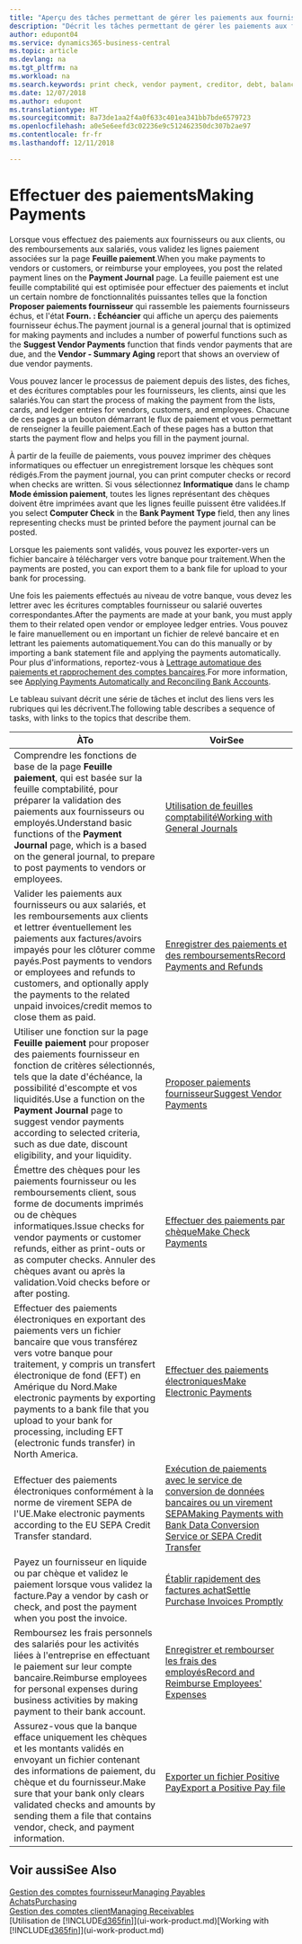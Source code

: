 ```yaml
---
title: "Aperçu des tâches permettant de gérer les paiements aux fournisseurs| Microsoft Docs"
description: "Décrit les tâches permettant de gérer les paiements aux fournisseurs ou aux créditeurs, y compris la validation de lignes paiement et d'obtenir un aperçu du solde échu."
author: edupont04
ms.service: dynamics365-business-central
ms.topic: article
ms.devlang: na
ms.tgt_pltfrm: na
ms.workload: na
ms.search.keywords: print check, vendor payment, creditor, debt, balance due, AP
ms.date: 12/07/2018
ms.author: edupont
ms.translationtype: HT
ms.sourcegitcommit: 8a73de1aa2f4a0f633c401ea341bb7bde6579723
ms.openlocfilehash: a0e5e6eefd3c02236e9c512462350dc307b2ae97
ms.contentlocale: fr-fr
ms.lasthandoff: 12/11/2018

---
```

# <a name="making-payments"></a><span data-ttu-id="111ea-103">Effectuer des paiements</span><span class="sxs-lookup"><span data-stu-id="111ea-103">Making Payments</span></span>

<span data-ttu-id="111ea-104">Lorsque vous effectuez des paiements aux fournisseurs ou aux clients, ou des remboursements aux salariés, vous validez les lignes paiement associées sur la page **Feuille paiement**.</span><span class="sxs-lookup"><span data-stu-id="111ea-104">When you make payments to vendors or customers, or reimburse your employees, you post the related payment lines on the **Payment Journal** page.</span></span> <span data-ttu-id="111ea-105">La feuille paiement est une feuille comptabilité qui est optimisée pour effectuer des paiements et inclut un certain nombre de fonctionnalités puissantes telles que la fonction **Proposer paiements fournisseur** qui rassemble les paiements fournisseurs échus, et l'état **Fourn. : Échéancier** qui affiche un aperçu des paiements fournisseur échus.</span><span class="sxs-lookup"><span data-stu-id="111ea-105">The payment journal is a general journal that is optimized for making payments and includes a number of powerful functions such as the **Suggest Vendor Payments** function that finds vendor payments that are due, and the **Vendor - Summary Aging** report that shows an overview of due vendor payments.</span></span>  

<span data-ttu-id="111ea-106">Vous pouvez lancer le processus de paiement depuis des listes, des fiches, et des écritures comptables pour les fournisseurs, les clients, ainsi que les salariés.</span><span class="sxs-lookup"><span data-stu-id="111ea-106">You can start the process of making the payment from the lists, cards, and ledger entries for vendors, customers, and employees.</span></span> <span data-ttu-id="111ea-107">Chacune de ces pages a un bouton démarrant le flux de paiement et vous permettant de renseigner la feuille paiement.</span><span class="sxs-lookup"><span data-stu-id="111ea-107">Each of these pages has a button that starts the payment flow and helps you fill in the payment journal.</span></span>  

<span data-ttu-id="111ea-108">À partir de la feuille de paiements, vous pouvez imprimer des chèques informatiques ou effectuer un enregistrement lorsque les chèques sont rédigés.</span><span class="sxs-lookup"><span data-stu-id="111ea-108">From the payment journal, you can print computer checks or record when checks are written.</span></span> <span data-ttu-id="111ea-109">Si vous sélectionnez **Informatique** dans le champ **Mode émission paiement**, toutes les lignes représentant des chèques doivent être imprimées avant que les lignes feuille puissent être validées.</span><span class="sxs-lookup"><span data-stu-id="111ea-109">If you select **Computer Check** in the **Bank Payment Type** field, then any lines representing checks must be printed before the payment journal can be posted.</span></span>

<span data-ttu-id="111ea-110">Lorsque les paiements sont validés, vous pouvez les exporter-vers un fichier bancaire à télécharger vers votre banque pour traitement.</span><span class="sxs-lookup"><span data-stu-id="111ea-110">When the payments are posted, you can export them to a bank file for upload to your bank for processing.</span></span>

<span data-ttu-id="111ea-111">Une fois les paiements effectués au niveau de votre banque, vous devez les lettrer avec les écritures comptables fournisseur ou salarié ouvertes correspondantes.</span><span class="sxs-lookup"><span data-stu-id="111ea-111">After the payments are made at your bank, you must apply them to their related open vendor or employee ledger entries.</span></span> <span data-ttu-id="111ea-112">Vous pouvez le faire manuellement ou en important un fichier de relevé bancaire et en lettrant les paiements automatiquement.</span><span class="sxs-lookup"><span data-stu-id="111ea-112">You can do this manually or by importing a bank statement file and applying the payments automatically.</span></span> <span data-ttu-id="111ea-113">Pour plus d'informations, reportez-vous à [Lettrage automatique des paiements et rapprochement des comptes bancaires](receivables-apply-payments-auto-reconcile-bank-accounts.md).</span><span class="sxs-lookup"><span data-stu-id="111ea-113">For more information, see [Applying Payments Automatically and Reconciling Bank Accounts](receivables-apply-payments-auto-reconcile-bank-accounts.md).</span></span>

<span data-ttu-id="111ea-114">Le tableau suivant décrit une série de tâches et inclut des liens vers les rubriques qui les décrivent.</span><span class="sxs-lookup"><span data-stu-id="111ea-114">The following table describes a sequence of tasks, with links to the topics that describe them.</span></span>

| <span data-ttu-id="111ea-115">À</span><span class="sxs-lookup"><span data-stu-id="111ea-115">To</span></span> | <span data-ttu-id="111ea-116">Voir</span><span class="sxs-lookup"><span data-stu-id="111ea-116">See</span></span> |
| --- | --- |
|<span data-ttu-id="111ea-117">Comprendre les fonctions de base de la page **Feuille paiement**, qui est basée sur la feuille comptabilité, pour préparer la validation des paiements aux fournisseurs ou employés.</span><span class="sxs-lookup"><span data-stu-id="111ea-117">Understand basic functions of the **Payment Journal** page, which is a based on the general journal, to prepare to post payments to vendors or employees.</span></span>|[<span data-ttu-id="111ea-118">Utilisation de feuilles comptabilité</span><span class="sxs-lookup"><span data-stu-id="111ea-118">Working with General Journals</span></span>](ui-work-general-journals.md)|
|<span data-ttu-id="111ea-119">Valider les paiements aux fournisseurs ou aux salariés, et les remboursements aux clients et lettrer éventuellement les paiements aux factures/avoirs impayés pour les clôturer comme payés.</span><span class="sxs-lookup"><span data-stu-id="111ea-119">Post payments to vendors or employees and refunds to customers, and optionally apply the payments to the related unpaid invoices/credit memos to close them as paid.</span></span>|[<span data-ttu-id="111ea-120">Enregistrer des paiements et des remboursements</span><span class="sxs-lookup"><span data-stu-id="111ea-120">Record Payments and Refunds</span></span>](payables-how-post-payments-refunds.md)|
| <span data-ttu-id="111ea-121">Utiliser une fonction sur la page **Feuille paiement** pour proposer des paiements fournisseur en fonction de critères sélectionnés, tels que la date d'échéance, la possibilité d'escompte et vos liquidités.</span><span class="sxs-lookup"><span data-stu-id="111ea-121">Use a function on the **Payment Journal** page to suggest vendor payments according to selected criteria, such as due date, discount eligibility, and your liquidity.</span></span> |[<span data-ttu-id="111ea-122">Proposer paiements fournisseur</span><span class="sxs-lookup"><span data-stu-id="111ea-122">Suggest Vendor Payments</span></span>](payables-how-suggest-vendor-payments.md) |
| <span data-ttu-id="111ea-123">Émettre des chèques pour les paiements fournisseur ou les remboursements client, sous forme de documents imprimés ou de chèques informatiques.</span><span class="sxs-lookup"><span data-stu-id="111ea-123">Issue checks for vendor payments or customer refunds, either as print-outs or as computer checks.</span></span> <span data-ttu-id="111ea-124">Annuler des chèques avant ou après la validation.</span><span class="sxs-lookup"><span data-stu-id="111ea-124">Void checks before or after posting.</span></span> |[<span data-ttu-id="111ea-125">Effectuer des paiements par chèque</span><span class="sxs-lookup"><span data-stu-id="111ea-125">Make Check Payments</span></span>](payables-how-work-checks.md) |
|<span data-ttu-id="111ea-126">Effectuer des paiements électroniques en exportant des paiements vers un fichier bancaire que vous transférez vers votre banque pour traitement, y compris un transfert électronique de fond (EFT) en Amérique du Nord.</span><span class="sxs-lookup"><span data-stu-id="111ea-126">Make electronic payments by exporting payments to a bank file that you upload to your bank for processing, including EFT (electronic funds transfer) in North America.</span></span> |[<span data-ttu-id="111ea-127">Effectuer des paiements électroniques</span><span class="sxs-lookup"><span data-stu-id="111ea-127">Make Electronic Payments</span></span>](payables-how-export-payments-bank-file.md)|
|<span data-ttu-id="111ea-128">Effectuer des paiements électroniques conformément à la norme de virement SEPA de l'UE.</span><span class="sxs-lookup"><span data-stu-id="111ea-128">Make electronic payments according to the EU SEPA Credit Transfer standard.</span></span>|[<span data-ttu-id="111ea-129">Exécution de paiements avec le service de conversion de données bancaires ou un virement SEPA</span><span class="sxs-lookup"><span data-stu-id="111ea-129">Making Payments with Bank Data Conversion Service or SEPA Credit Transfer</span></span>](finance-make-payments-with-bank-data-conversion-service-or-sepa-credit-transfer.md)|
| <span data-ttu-id="111ea-130">Payez un fournisseur en liquide ou par chèque et validez le paiement lorsque vous validez la facture.</span><span class="sxs-lookup"><span data-stu-id="111ea-130">Pay a vendor by cash or check, and post the payment when you post the invoice.</span></span> |[<span data-ttu-id="111ea-131">Établir rapidement des factures achat</span><span class="sxs-lookup"><span data-stu-id="111ea-131">Settle Purchase Invoices Promptly</span></span>](finance-how-to-settle-purchase-invoices-promptly.md) |
|<span data-ttu-id="111ea-132">Remboursez les frais personnels des salariés pour les activités liées à l'entreprise en effectuant le paiement sur leur compte bancaire.</span><span class="sxs-lookup"><span data-stu-id="111ea-132">Reimburse employees for personal expenses during business activities by making payment to their bank account.</span></span>|[<span data-ttu-id="111ea-133">Enregistrer et rembourser les frais des employés</span><span class="sxs-lookup"><span data-stu-id="111ea-133">Record and Reimburse Employees' Expenses</span></span>](finance-how-record-reimburse-employee-expenses.md)|
| <span data-ttu-id="111ea-134">Assurez-vous que la banque efface uniquement les chèques et les montants validés en envoyant un fichier contenant des informations de paiement, du chèque et du fournisseur.</span><span class="sxs-lookup"><span data-stu-id="111ea-134">Make sure that your bank only clears validated checks and amounts by sending them a file that contains vendor, check, and payment information.</span></span> |[<span data-ttu-id="111ea-135">Exporter un fichier Positive Pay</span><span class="sxs-lookup"><span data-stu-id="111ea-135">Export a Positive Pay file</span></span>](finance-how-positive-pay.md) |

## <a name="see-also"></a><span data-ttu-id="111ea-136">Voir aussi</span><span class="sxs-lookup"><span data-stu-id="111ea-136">See Also</span></span>
[<span data-ttu-id="111ea-137">Gestion des comptes fournisseur</span><span class="sxs-lookup"><span data-stu-id="111ea-137">Managing Payables</span></span>](payables-manage-payables.md)  
[<span data-ttu-id="111ea-138">Achats</span><span class="sxs-lookup"><span data-stu-id="111ea-138">Purchasing</span></span>](purchasing-manage-purchasing.md)  
[<span data-ttu-id="111ea-139">Gestion des comptes client</span><span class="sxs-lookup"><span data-stu-id="111ea-139">Managing Receivables</span></span>](receivables-manage-receivables.md)  
<span data-ttu-id="111ea-140">[Utilisation de [!INCLUDE[d365fin](includes/d365fin_md.md)]](ui-work-product.md)</span><span class="sxs-lookup"><span data-stu-id="111ea-140">[Working with [!INCLUDE[d365fin](includes/d365fin_md.md)]](ui-work-product.md)</span></span>  

